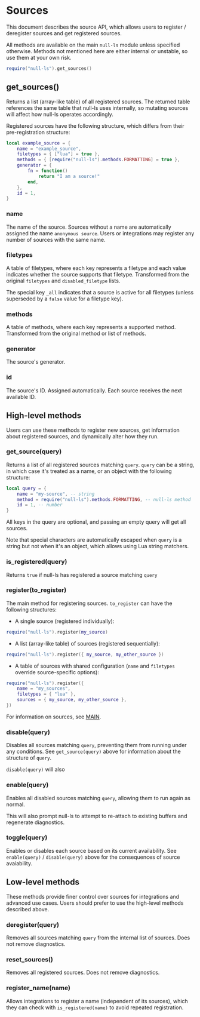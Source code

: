 # Sources

This document describes the source API, which allows users to register /
deregister sources and get registered sources.

All methods are available on the main `null-ls` module unless specified
otherwise. Methods not mentioned here are either internal or unstable, so use
them at your own risk.

```lua
require("null-ls").get_sources()
```

## get_sources()

Returns a list (array-like table) of all registered sources. The returned table
references the same table that null-ls uses internally, so mutating sources will
affect how null-ls operates accordingly.

Registered sources have the following structure, which differs from their
pre-registration structure:

```lua
local example_source = {
    name = "example_source",
    filetypes = { ["lua"] = true },
    methods = { [require("null-ls").methods.FORMATTING] = true },
    generator = {
        fn = function()
            return "I am a source!"
        end,
    },
    id = 1,
}
```

### name

The name of the source. Sources without a name are automatically assigned the
name `anonymous source`. Users or integrations may register any number of
sources with the same name.

### filetypes

A table of filetypes, where each key represents a filetype and each value
indicates whether the source supports that filetype. Transformed from the
original `filetypes` and `disabled_filetype` lists.

The special key `_all` indicates that a source is active for all filetypes
(unless superseded by a `false` value for a filetype key).

### methods

A table of methods, where each key represents a supported method. Transformed
from the original method or list of methods.

### generator

The source's generator.

### id

The source's ID. Assigned automatically. Each source receives the next available
ID.

## High-level methods

Users can use these methods to register new sources, get information about
registered sources, and dynamically alter how they run.

### get_source(query)

Returns a list of all registered sources matching `query`. `query` can be a
string, in which case it's treated as a name, or an object with the following
structure:

```lua
local query = {
    name = "my-source", -- string
    method = require("null-ls").methods.FORMATTING, -- null-ls method
    id = 1, -- number
}
```

All keys in the query are optional, and passing an empty query will get all
sources.

Note that special characters are automatically escaped when `query` is a string
but not when it's an object, which allows using Lua string matchers.

### is_registered(query)

Returns `true` if null-ls has registered a source matching `query`

### register(to_register)

The main method for registering sources. `to_register` can have the following
structures:

- A single source (registered individually):

```lua
require("null-ls").register(my_source)
```

- A list (array-like table) of sources (registered sequentially):

```lua
require("null-ls").register({ my_source, my_other_source })
```

- A table of sources with shared configuration (`name` and `filetypes` override
  source-specific options):

```lua
require("null-ls").register({
    name = "my_sources",
    filetypes = { "lua" },
    sources = { my_source, my_other_source },
})
```

For information on sources, see [MAIN](MAIN.md).

### disable(query)

Disables all sources matching `query`, preventing them from running under any
conditions. See `get_source(query)` above for information about the structure of
`query`.

`disable(query)` will also

### enable(query)

Enables all disabled sources matching `query`, allowing them to run again as
normal.

This will also prompt null-ls to attempt to re-attach to existing buffers and
regenerate diagnostics.

### toggle(query)

Enables or disables each source based on its current availability. See
`enable(query)` / `disable(query)` above for the consequences of source
avaiability.

## Low-level methods

These methods provide finer control over sources for integrations and advanced
use cases. Users should prefer to use the high-level methods described above.

### deregister(query)

Removes all sources matching `query` from the internal list of sources. Does not
remove diagnostics.

### reset_sources()

Removes all registered sources. Does not remove diagnostics.

### register_name(name)

Allows integrations to register a name (independent of its sources), which they
can check with `is_registered(name)` to avoid repeated registration.
